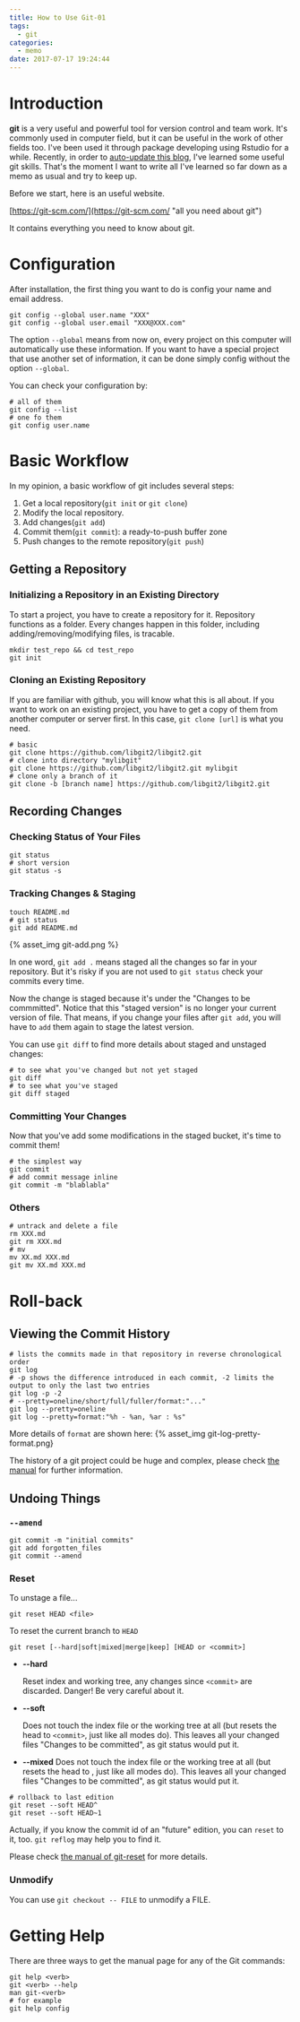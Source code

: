 ```yaml
---
title: How to Use Git-01
tags:
  - git
categories:
  - memo
date: 2017-07-17 19:24:44
---
```



# Introduction
**git** is a very useful and powerful tool for version control and team work. It's commonly used in computer field, but it can be useful in the work of other fields too. I've been used it through package developing using Rstudio for a while. Recently, in order to [auto-update this blog](https://lijxug.github.io/2017/07/13/Use-Travis-CI-for-autoupdating-GitHub-pages/), I've learned some useful git skills. That's the moment I want to write all I've learned so far down as a memo as usual and try to keep up.

<!-- more -->
Before we start, here is an useful website. 

[https://git-scm.com/](https://git-scm.com/ "all you need about git")

It contains everything you need to know about git.

# Configuration
After installation, the first thing you want to do is config your name and email address.
```
git config --global user.name "XXX"
git config --global user.email "XXX@XXX.com"
```
The option `--global` means from now on, every project on this computer will automatically use these information. If you want to have a special project that use another set of information, it can be done simply config without the option `--global`.

You can check your configuration by:
```
# all of them
git config --list 
# one fo them
git config user.name
```

# Basic Workflow
In my opinion, a basic workflow of git includes several steps:

1. Get a local repository(`git init` or `git clone`)
2. Modify the local repository.
3. Add changes(`git add`)
4. Commit them(`git commit`): a ready-to-push buffer zone
5. Push changes to the remote repository(`git push`)

## Getting a Repository

### Initializing a Repository in an Existing Directory
To start a project, you have to create a repository for it. Repository functions as a folder. Every changes happen in this folder, including adding/removing/modifying files, is tracable. 
```
mkdir test_repo && cd test_repo
git init
```

### Cloning an Existing Repository
If you are familiar with github, you will know what this is all about. If you want to work on an existing project, you have to get a copy of them from another computer or server first. 
In this case, `git clone [url]` is what you need.
```
# basic
git clone https://github.com/libgit2/libgit2.git
# clone into directory "mylibgit"
git clone https://github.com/libgit2/libgit2.git mylibgit
# clone only a branch of it
git clone -b [branch name] https://github.com/libgit2/libgit2.git
```

## Recording Changes
### Checking Status of Your Files
```
git status
# short version
git status -s
```
### Tracking Changes & Staging
```
touch README.md
# git status
git add README.md
```

{% asset_img git-add.png %}

In one word, `git add .` means staged all the changes so far in your repository. But it's risky if you are not used to `git status` check your commits every time.

Now the change is staged because it's under the "Changes to be commmitted". Notice that this "staged version" is no longer your current version of file. That means, if you change your files after `git add`, you will have to `add` them again to stage the latest version.

You can use `git diff` to find more details about staged and unstaged changes:
```
# to see what you've changed but not yet staged
git diff
# to see what you've staged
git diff staged
```

### Committing Your Changes
Now that you've add some modifications in the staged bucket, it's time to commit them! 
```
# the simplest way
git commit
# add commit message inline
git commit -m "blablabla"
```

### Others
```
# untrack and delete a file
rm XXX.md
git rm XXX.md
# mv
mv XX.md XXX.md
git mv XX.md XXX.md
```

# Roll-back
## Viewing the Commit History
```
# lists the commits made in that repository in reverse chronological order
git log
# -p shows the difference introduced in each commit, -2 limits the output to only the last two entries
git log -p -2
# --pretty=oneline/short/full/fuller/format:"..."
git log --pretty=oneline
git log --pretty=format:"%h - %an, %ar : %s"
```
More details of `format` are shown here:
{% asset_img git-log-pretty-format.png}

The history of a git project could be huge and complex, please check [the manual](https://git-scm.com/book/en/v2/Git-Basics-Viewing-the-Commit-History) for further information.

## Undoing Things
### `--amend`
```
git commit -m "initial commits"
git add forgotten_files
git commit --amend
```

### Reset
To unstage a file...
```
git reset HEAD <file>
```
To reset the current branch to `HEAD`
```
git reset [--hard|soft|mixed|merge|keep] [HEAD or <commit>]
```
- **--hard** 

    Reset index and working tree, any changes since `<commit>` are discarded. Danger! Be very careful about it.

- **--soft** 

    Does not touch the index file or the working tree at all (but resets the head to `<commit>`, just like all modes do). This leaves all your changed files "Changes to be committed", as git status would put it.

- **--mixed**
    Does not touch the index file or the working tree at all (but resets the head to <commit>, just like all modes do). This leaves all your changed files "Changes to be committed", as git status would put it.

```
# rollback to last edition
git reset --soft HEAD^
git reset --soft HEAD~1
```
Actually, if you know the commit id of an "future" edition, you can `reset` to it, too. `git reflog` may help you to find it. 

Please check [the manual of git-reset](https://git-scm.com/docs/git-reset) for more details.

### Unmodify
You can use `git checkout -- FILE` to unmodify a FILE.

# Getting Help

There are three ways to get the manual page for any of the Git commands:

```
git help <verb>
git <verb> --help
man git-<verb>
# for example
git help config
```

